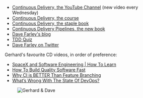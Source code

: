 - [Continuous Delivery, the YouTube Channel](https://www.youtube.com/channel/UCCfqyGl3nq_V0bo64CjZh8g) (new video every Wednesday)
- [Continuous Delivery, the course](https://courses.cd.training)
- [Continuous Delivery, the staple book](https://www.amazon.co.uk/dp/0321601912)
- [Continuous Delivery Pipelines, the new book](https://leanpub.com/cd-pipelines)
- [Dave Farley's blog](https://www.davefarley.net/)
- [TDD Quiz](https://www.continuous-delivery.co.uk/tdd-quiz)
- [Dave Farley on Twitter](https://twitter.com/davefarley77)

Gerhard's favourite CD videos, in order of preference:

 - [SpaceX and Software Engineering | How To Learn](https://www.youtube.com/watch?v=v8f6q4ruvds)
- [How To Build Quality Software Fast](https://youtu.be/ZmgbjaRfp_Q)
- [Why CI is BETTER Than Feature Branching](https://www.youtube.com/watch?v=lXQEi1O5IOI)
- [What’s Wrong With The State Of DevOps?](https://www.youtube.com/watch?v=vlD0bHQKX94)

<figure class="richtext-figure richtext-figure--full">
  <img src="https://changelog-assets.s3.amazonaws.com/shipit/shipit-5--dave-farley.jpg" alt="Gerhard & Dave">
</figure>